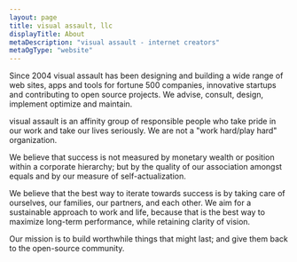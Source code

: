 ```yaml
---
layout: page
title: visual assault, llc
displayTitle: About
metaDescription: "visual assault - internet creators"
metaOgType: "website"
---
```


Since 2004 visual assault has been designing and building a wide range
of web sites, apps and tools for fortune 500 companies, innovative startups
and contributing to open source projects. We advise, consult, design,
implement optimize and maintain.

visual assault is an affinity group of responsible people who take pride
in our work and take our lives seriously. We are not a "work hard/play
hard" organization.

We believe that success is not measured by monetary wealth or position
within a corporate hierarchy; but by the quality of our association
amongst equals and by our measure of self-actualization.

We believe that the best way to iterate towards success is by taking care
of ourselves, our families, our partners, and each other. We aim for a
sustainable approach to work and life, because that is the best way to
maximize long-term performance, while retaining clarity of vision.

Our mission is to build worthwhile things that might last; and give them
back to the open-source community.
